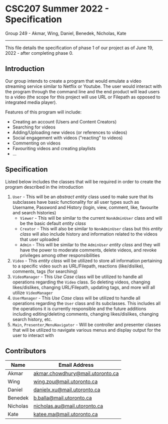 # CSC207 Summer 2022 - Specification
Group 249 - Akmar, Wing, Daniel, Benedek, Nicholas, Kate

---

This file details the specification of phase 1 of our project as of June 19, 2022 - after completing phase 0.

## Introduction

Our group intends to create a program that would emulate a video streaming service similar to Netflix or Youtube.  The user would interact with the program through the command line and the end product will lead users to a video (the scope for this project will use URL or Filepath as opposed to integrated media player).

Features of this program will include:
* Creating an account (Users and Content Creators)
* Searching for videos
* Adding/Uploading new videos (or references to videos)
* Social engagement with videos ("reacting" to videos)
* Commenting on videos
* Favouriting videos and creating playlists
* ...

## Specification

Listed below includes the classes that will be required in order to create the program described in the introduction

1. `User` - This will be an _abstract entity_ class used to make sure that its subclasses have basic functionality for all user types such as Username, Password and History (login, view, comment, like, favourite and search histories)
    * `Viewer` - This will be similar to the current `NonAdminUser` class and will be the basic default _entity class_
    * `Creator` - This will also be similar to `NonAdminUser` class but this _entity class_ will also include history and information related to the videos that user uploaded
    * `Admin` - This will be similar to the `AdminUser` _entity class_ and they will have the power to moderate comments, delete videos, and revoke privileges among other responsibilities
2. `Video` - This _entity class_ will be utilized to store all information pertaining to a specific video such as URL/Filepath, reactions (like/dislike), comments, tags (for searching)
3. `VideoManager` - This _Use Case_ class will be utilized to handle all operations regarding the `Video` class.  So deleting videos, changing likes/dislikes, changing URL/Filepath, updating tags, and more will all utilize `VideoManager`
4. `UserManager` - This _Use Case_ class will be utilized to handle all operations regarding the `User` class and its subclasses.  This includes all the operations it is currently responsible and the future additions including editing/deleting comments, changing likes/dislikes, changing search history, etc.
5. `Main`, `Presenter`,`MenuNavigator` - Will be controller and presenter classes that will be utilized to navigate various menus and display output for the user to interact with

## Contributors
|Name|Email Address|
|----|-------------|
|Akmar|akmar.chowdhury@mail.utoronto.ca|
|Wing|wing.zou@mail.utoronto.ca|
|Daniel|danielx.xu@mail.utoronto.ca|
|Benedek|b.balla@mail.utoronto.ca|
|Nicholas|nicholas.au@mail.utoronto.ca|
|Kate|katee.ma@mail.utoronto.ca|